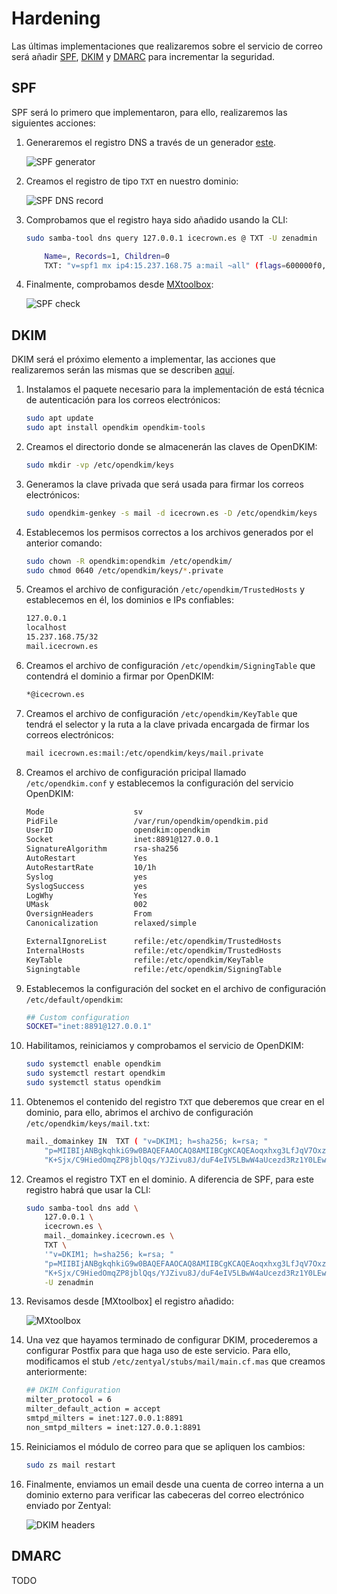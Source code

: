 # Hardening

Las últimas implementaciones que realizaremos sobre el servicio de correo será añadir [SPF], [DKIM] y [DMARC] para incrementar la seguridad.

[SPF]: https://www.dmarcanalyzer.com/es/spf-3/
[DKIM]: https://www.dmarcanalyzer.com/es/dkim-3/
[DMARC]: https://www.dmarcanalyzer.com/es/dmarc-3/

## SPF

SPF será lo primero que implementaron, para ello, realizaremos las siguientes acciones:

1. Generaremos el registro DNS a través de un generador [este](https://www.spfwizard.net/).

    ![SPF generator](images/zentyal/mail-spf.png "SPF generator")

2. Creamos el registro de tipo `TXT` en nuestro dominio:

    ![SPF DNS record](images/zentyal/mail-spf_record.png "SPF DNS record")

3. Comprobamos que el registro haya sido añadido usando la CLI:

    ```bash
    sudo samba-tool dns query 127.0.0.1 icecrown.es @ TXT -U zenadmin

        Name=, Records=1, Children=0
        TXT: "v=spf1 mx ip4:15.237.168.75 a:mail ~all" (flags=600000f0, serial=15, ttl=259200)
    ```

4. Finalmente, comprobamos desde [MXtoolbox](https://mxtoolbox.com/spf.aspx):

    ![SPF check](images/zentyal/mail-spf_mxtoolbox.png "SPF check")

## DKIM

DKIM será el próximo elemento a implementar, las acciones que realizaremos serán las mismas que se describen [aquí](https://doc.zentyal.org/es/mail.html#securizacion-del-servidor-de-correo).

1. Instalamos el paquete necesario para la implementación de está técnica de autenticación para los correos electrónicos:

    ```bash
    sudo apt update
    sudo apt install opendkim opendkim-tools
    ```

2. Creamos el directorio donde se almacenerán las claves de OpenDKIM:

    ```bash
    sudo mkdir -vp /etc/opendkim/keys
    ```

3. Generamos la clave privada que será usada para firmar los correos electrónicos:

    ```bash
    sudo opendkim-genkey -s mail -d icecrown.es -D /etc/opendkim/keys
    ```

4. Establecemos los permisos correctos a los archivos generados por el anterior comando:

    ```bash
    sudo chown -R opendkim:opendkim /etc/opendkim/
    sudo chmod 0640 /etc/opendkim/keys/*.private
    ```

5. Creamos el archivo de configuración `/etc/opendkim/TrustedHosts` y establecemos en él, los dominios e IPs confiables:

    ```bash
    127.0.0.1
    localhost
    15.237.168.75/32
    mail.icecrown.es
    ```

6. Creamos el archivo de configuración `/etc/opendkim/SigningTable` que contendrá el dominio a firmar por OpenDKIM:

    ```bash
    *@icecrown.es
    ```

7. Creamos el archivo de configuración `/etc/opendkim/KeyTable` que tendrá el selector y la ruta a la clave privada encargada de firmar los correos electrónicos:

    ```bash
    mail icecrown.es:mail:/etc/opendkim/keys/mail.private
    ```

8. Creamos el archivo de configuración pricipal llamado `/etc/opendkim.conf` y establecemos la configuración del servicio OpenDKIM:

    ```bash
    Mode                    sv
    PidFile                 /var/run/opendkim/opendkim.pid
    UserID                  opendkim:opendkim
    Socket                  inet:8891@127.0.0.1
    SignatureAlgorithm      rsa-sha256
    AutoRestart             Yes
    AutoRestartRate         10/1h
    Syslog                  yes
    SyslogSuccess           yes
    LogWhy                  Yes
    UMask                   002
    OversignHeaders         From
    Canonicalization        relaxed/simple

    ExternalIgnoreList      refile:/etc/opendkim/TrustedHosts
    InternalHosts           refile:/etc/opendkim/TrustedHosts
    KeyTable                refile:/etc/opendkim/KeyTable
    Signingtable            refile:/etc/opendkim/SigningTable
    ```

9. Establecemos la configuración del socket en el archivo de configuración `/etc/default/opendkim`:

    ```bash
    ## Custom configuration
    SOCKET="inet:8891@127.0.0.1"
    ```

10. Habilitamos, reiniciamos y comprobamos el servicio de OpenDKIM:

    ```bash
    sudo systemctl enable opendkim
    sudo systemctl restart opendkim
    sudo systemctl status opendkim
    ```

11. Obtenemos el contenido del registro `TXT` que deberemos que crear en el dominio, para ello, abrimos el archivo de configuración `/etc/opendkim/keys/mail.txt`:

    ```bash
    mail._domainkey	IN	TXT	( "v=DKIM1; h=sha256; k=rsa; "
        "p=MIIBIjANBgkqhkiG9w0BAQEFAAOCAQ8AMIIBCgKCAQEAoqxhxg3LfJqV7OxzD6u38H14HlKUUINI6jVyLnYY2gUN/jCfMGvkz//Tx6twdLOxMkGUKwKajShcgZFQn9S1v2VaC/WfL64bo6L/c7EdOsqimSY9ftmzyre5WwHMskA9TUhlQHtBeCoJOWtX1mxMqks34D5b2uMMgfGqYdJ8IgeOTUcNTEH98TcfE65evfNq21Gr5t+DYBs20o"
        "K+Sjx/C9HiedOmqZP8jblQqs/YJZivu8J/duF4eIV5LBwW4aUcezd3Rz1Y0LEwxyLCFQ3uCB3zuAsMuq2T4PpxpV+Lz2HfKj13wmBzGWfsSNlvdvlbzevcDarQAiUAE0be6BpBuQIDAQAB" )  ; ----- DKIM key mail for icecrown.es
    ```

12. Creamos el registro TXT en el dominio. A diferencia de SPF, para este registro habrá que usar la CLI:

    ```bash
    sudo samba-tool dns add \
        127.0.0.1 \
        icecrown.es \
        mail._domainkey.icecrown.es \
        TXT \
        '"v=DKIM1; h=sha256; k=rsa; "
        "p=MIIBIjANBgkqhkiG9w0BAQEFAAOCAQ8AMIIBCgKCAQEAoqxhxg3LfJqV7OxzD6u38H14HlKUUINI6jVyLnYY2gUN/jCfMGvkz//Tx6twdLOxMkGUKwKajShcgZFQn9S1v2VaC/WfL64bo6L/c7EdOsqimSY9ftmzyre5WwHMskA9TUhlQHtBeCoJOWtX1mxMqks34D5b2uMMgfGqYdJ8IgeOTUcNTEH98TcfE65evfNq21Gr5t+DYBs20o"
        "K+Sjx/C9HiedOmqZP8jblQqs/YJZivu8J/duF4eIV5LBwW4aUcezd3Rz1Y0LEwxyLCFQ3uCB3zuAsMuq2T4PpxpV+Lz2HfKj13wmBzGWfsSNlvdvlbzevcDarQAiUAE0be6BpBuQIDAQAB"' \
        -U zenadmin
    ```

13. Revisamos desde [MXtoolbox] el registro añadido:

    ![MXtoolbox](images/zentyal/mail-dkim_mxtoolbox.png "DKIM check")

14. Una vez que hayamos terminado de configurar DKIM, procederemos a configurar Postfix para que haga uso de este servicio. Para ello, modificamos el stub `/etc/zentyal/stubs/mail/main.cf.mas` que creamos anteriormente:

    ```bash
    ## DKIM Configuration
    milter_protocol = 6
    milter_default_action = accept
    smtpd_milters = inet:127.0.0.1:8891
    non_smtpd_milters = inet:127.0.0.1:8891
    ```

15. Reiniciamos el módulo de correo para que se apliquen los cambios:

    ```bash
    sudo zs mail restart
    ```

16. Finalmente, enviamos un email desde una cuenta de correo interna a un dominio externo para verificar las cabeceras del correo electrónico enviado por Zentyal:

    ![DKIM headers](images/zentyal/mail-dkim_mxtoolbox.png "DKIM headers")

## DMARC

TODO
